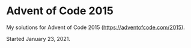 # Advent of Code 2015

My solutions for Advent of Code 2015 (https://adventofcode.com/2015).

Started January 23, 2021.

